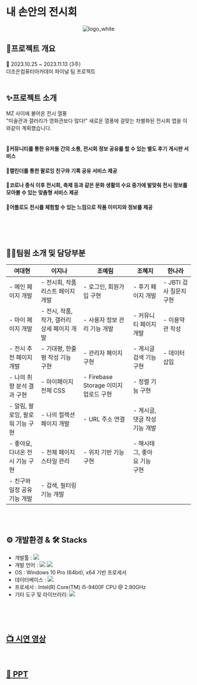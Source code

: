 

# 내 손안의 전시회

<p align="center">
  <img src="https://github.com/yeodae/VeryPeri/assets/130977379/7d36cff3-1532-46a6-a080-598682222f25" alt="logo_white">
</p>

## 🔎프로젝트 개요

📆 2023.10.25 ~ 2023.11.13 (3주)<br>
더조은컴퓨터아카데미 파이널 팀 프로젝트
<br>
<br>
## ✨프로젝트 소개
MZ 사이에 불어온 전시 열풍<br>
"미술관과 갤러리가 영화관보다 많다!" 새로운 열풍에 걸맞는 차별화된 전시회 앱을 이와같이 계획했습니다.<br>
<br>

#### 📌커뮤니티를 통한 유저들 간의 소통, 전시회 정보 공유를 할 수 있는 별도 후기 게시판 서비스
#### 📌캘린더를 통한 팔로잉 친구와 기록 공유 서비스 제공
#### 📌코로나 종식 이후 전시회, 축제 등과 같은 문화 생활의 수요 증가에 발맞춰 전시 정보를 모아볼 수 있는 맞춤형 서비스 제공
#### 📌어플로도 전시를 체험할 수 있는 느낌으로 작품 이미지와 정보를 제공
<br>



<br>
<br>


## 💁‍♂️팀원 소개 및 담당부분
| **여대현**    | **이지나**   | **조예림**  | **조혜지**  | **한나라**  |
|---------------|--------------|-------------|-------------|-------------|
| - 메인 페이지 개발  | - 전시회, 작품 리스트 페이지 개발  | - 로그인, 회원가입 구현 | - 후기 페이지 개발 | - JBTI 검사 질문지 구현 |
| - 마이 페이지 개발 | - 전시, 작품, 작가, 갤러리 상세 페이지 개발 | - 사용자 정보 관리 기능 개발 | - 커뮤니티 페이지 개발 | - 이용약관 작성 |
| - 전시 추천 페이지 개발 | - 기대평, 한줄평 작성 기능 구현 | - 관리자 페이지 구현 | - 게시글 검색 기능 구현 | - 데이터 삽입 |
| - 나의 취향 분석 결과 구현 | - 마이페이지 전체 CSS | - Firebase Storage 이미지 업로드 구현 | - 정렬 기능 구현 | |
| - 알림, 팔로잉, 팔로워 기능 구현 | - 나의 컬렉션 페이지 개발 | - URL 주소 연결 | - 게시글, 댓글 작성 기능 개발 | |
| - 좋아요, 다녀온 전시 기능 구현 | - 전체 페이지 스타일 관리 | - 위치 기반 기능 구현 | - 해시태그, 좋아요 기능 구현 | |
| - 친구와 일정 공유 기능 개발 | - 검색, 필터링 기능 개발 | | | |

<br>
<br>

## ⚙ 개발환경 & 🛠 Stacks

* 개발툴 : <img src="https://img.shields.io/badge/androidstudio-3DDC84?style=for-the-badge&logo=androidstudio&logoColor=white">
* 개발 언어 : <img src="https://img.shields.io/badge/dart-0175C2?style=for-the-badge&logo=dart&logoColor=white"> <img src="https://img.shields.io/badge/flutter-02569B?style=for-the-badge&logo=flutter&logoColor=white">
* OS : Windows 10 Pro (64bit), x64 기반 프로세서
* 데이터베이스 : <img src="https://img.shields.io/badge/firebase-FFCA28?style=for-the-badge&logo=firebase&logoColor=white">
* 프로세서 : Intel(R) Core(TM) i5-9400F CPU @ 2.90GHz
* 기타 도구 및 라이브러리: <img src="https://img.shields.io/badge/github-181717?style=for-the-badge&logo=github&logoColor=white">

<br>
<br>

<br>

## [📺 시연 영상](https://youtu.be/lJFf9Tf7LG4?si=I5I8ZbXtTd1a1AXl)
<br>

## [💾 PPT](https://drive.google.com/file/d/1mwjVugoNRZiqdOrCukre6GXGINJdk8s2/view?usp=drive_link)
<br>



